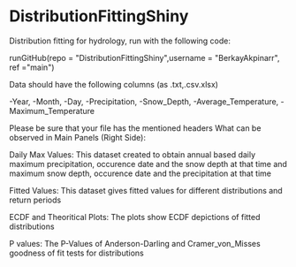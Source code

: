 # DistributionFittingShiny
Distribution fitting for hydrology, run with the following code:

runGitHub(repo = "DistributionFittingShiny",username = "BerkayAkpinarr", ref ="main")

Data should have the following columns (as .txt,.csv.xlsx)

-Year, -Month, -Day, -Precipitation, -Snow_Depth, -Average_Temperature, -Maximum_Temperature

Please be sure that your file has the mentioned headers
What can be observed in Main Panels (Right Side):

Daily Max Values: This dataset created to obtain annual based daily maximum precipitation, occurence date and the snow depth at that time and maximum snow depth, occurence date and the precipitation at that time

Fitted Values: This dataset gives fitted values for different distributions and return periods

ECDF and Theoritical Plots: The plots show ECDF depictions of fitted distributions

P values: The P-Values of Anderson-Darling and Cramer_von_Misses goodness of fit tests for distributions
